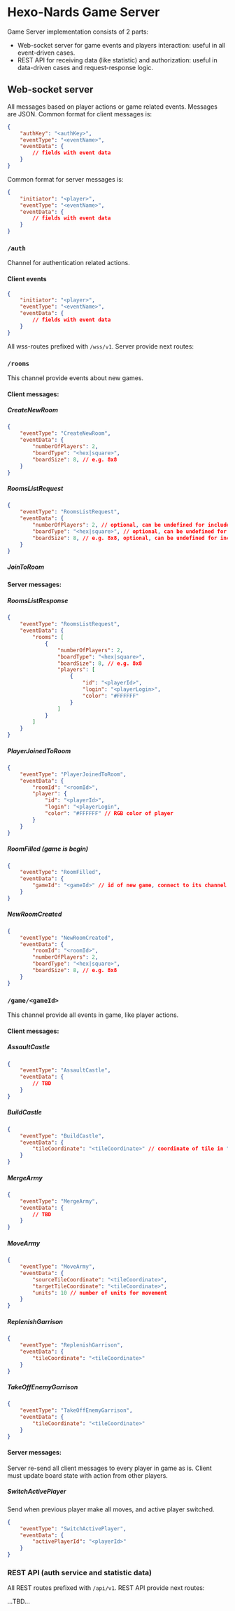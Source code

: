 # Hexo-Nards Game Server
 
Game Server implementation consists of 2 parts: 
- Web-socket server for game events and players interaction: useful in all event-driven cases.
- REST API for receiving data (like statistic) and authorization: useful in data-driven cases and request-response logic. 

## Web-socket server

All messages based on player actions or game related events. Messages are JSON. Common format for client messages is:

```json
{
    "authKey": "<authKey>", 
    "eventType": "<eventName>",
    "eventData": {
        // fields with event data
    }
}
```

Common format for server messages is:
```json
{
    "initiator": "<player>", 
    "eventType": "<eventName>",
    "eventData": {
        // fields with event data
    }
}
```

### `/auth`

Channel for authentication related actions. 

#### Client events

```json
{
    "initiator": "<player>", 
    "eventType": "<eventName>",
    "eventData": {
        // fields with event data
    }
}
```



All wss-routes prefixed with `/wss/v1`. Server provide next routes:

### `/rooms`

This channel provide events about new games.   

#### Client messages: 

##### CreateNewRoom

```json
{
    "eventType": "CreateNewRoom",
    "eventData": {
        "numberOfPlayers": 2,
        "boardType": "<hex|square>",
        "boardSize": 8, // e.g. 8x8
    }
}
```

##### RoomsListRequest

```json
{
    "eventType": "RoomsListRequest",
    "eventData": {
        "numberOfPlayers": 2, // optional, can be undefined for include without limit by players 
        "boardType": "<hex|square>", // optional, can be undefined for include without limit by board
        "boardSize": 8, // e.g. 8x8, optional, can be undefined for include without limit by players 
    }
}
```

##### JoinToRoom


#### Server messages:

##### RoomsListResponse

```json
{
    "eventType": "RoomsListRequest",
    "eventData": {
        "rooms": [
            {
                "numberOfPlayers": 2,
                "boardType": "<hex|square>",
                "boardSize": 8, // e.g. 8x8
                "players": [
                    {
                        "id": "<playerId>",
                        "login": "<playerLogin>",
                        "color": "#FFFFFF"
                    }
                ]
            }
        ]
    }
}
```


##### PlayerJoinedToRoom

```json
{
    "eventType": "PlayerJoinedToRoom",
    "eventData": {
        "roomId": "<roomId>",
        "player": {
            "id": "<playerId>",
            "login": "<playerLogin",
            "color": "#FFFFFF" // RGB color of player
        }
    }
}
```

##### RoomFilled (game is begin)

```json
{
    "eventType": "RoomFilled",
    "eventData": {
        "gameId": "<gameId>" // id of new game, connect to its channel (see below)
    }
}
```
 
##### NewRoomCreated
 
```json
{
    "eventType": "NewRoomCreated",
    "eventData": {
        "roomId": "<roomId>",
        "numberOfPlayers": 2,
        "boardType": "<hex|square>",
        "boardSize": 8, // e.g. 8x8
    }
}
```
 
### `/game/<gameId>`

This channel provide all events in game, like player actions. 

#### Client messages: 

##### AssaultCastle

```json
{
    "eventType": "AssaultCastle",
    "eventData": {
        // TBD
    }
}
```


##### BuildCastle

```json
{
    "eventType": "BuildCastle",
    "eventData": {
        "tileCoordinate": "<tileCoordinate>" // coordinate of tile in "1-1" format, where first number is row, and second is column, started from 1.   
    }
}
```


##### MergeArmy

```json
{
    "eventType": "MergeArmy",
    "eventData": {
        // TBD
    }
}
```

##### MoveArmy

```json
{
    "eventType": "MoveArmy",
    "eventData": {
        "sourceTileCoordinate": "<tileCoordinate>",
        "targetTileCoordinate": "<tileCoordinate>",
        "units": 10 // number of units for movement
    }
}
```

##### ReplenishGarrison

```json
{
    "eventType": "ReplenishGarrison",
    "eventData": {
        "tileCoordinate": "<tileCoordinate>"
    }
}
```

##### TakeOffEnemyGarrison

```json
{
    "eventType": "TakeOffEnemyGarrison",
    "eventData": {
        "tileCoordinate": "<tileCoordinate>"
    }
}
```

#### Server messages:
Server re-send all client messages to every player in game as is. Client must update board state with action from other players. 

##### SwitchActivePlayer
Send when previous player make all moves, and active player switched.  
```json
{
    "eventType": "SwitchActivePlayer",
    "eventData": {
        "activePlayerId": "<playerId>"
    }
}
```

### REST API (auth service and statistic data)

All REST routes prefixed with `/api/v1`. REST API provide next routes: 

...TBD...